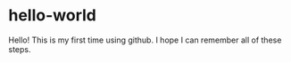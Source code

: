# hello-world

Hello! This is my first time using github.
I hope I can remember all of these steps.
